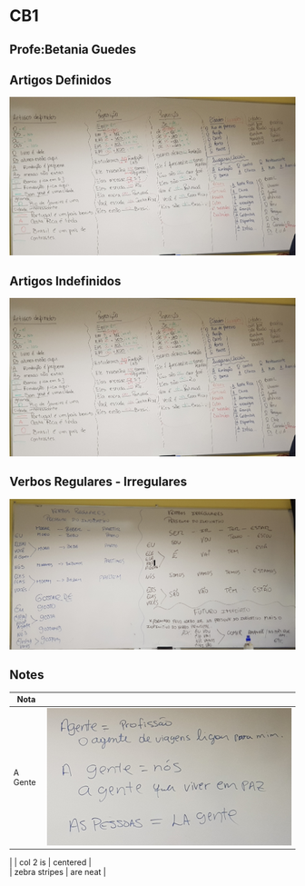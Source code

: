 
# CB1
## Profe:Betania Guedes

## Artigos Definidos

![Artigos Definidos](https://raw.githubusercontent.com/lucachaco/activegrammar/gh-pages/po/artigos-definidos.jpg "Artigos Definidos")

## Artigos Indefinidos

![Artigos Indefinidos](https://raw.githubusercontent.com/lucachaco/activegrammar/gh-pages/po/artigos-definidos.jpg "Artigos Indefinidos")

## Verbos Regulares - Irregulares

![Verbos](https://raw.githubusercontent.com/lucachaco/activegrammar/gh-pages/po/verbos-regulares-irregulares.jpg "Verbos")



## Notes

| Nota        |            |
| ------------- |:-------------:|
| A Gente      | ![A gente](https://raw.githubusercontent.com/lucachaco/activegrammar/gh-pages/po/a-gente.jpg "A gente")
 | 
| col 2 is      | centered      |  
| zebra stripes | are neat      |  

### 
